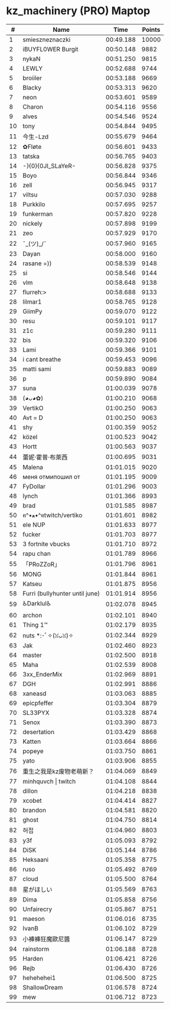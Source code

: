 # kz_machinery (PRO) Maptop

|  # | Name | Time | Points |
|-------------- | -------------- | -------------- | -------------- | 
| 1 | smieszneznaczki | 00:49.188 | 10000 | 
| 2 | iBUYFL0WER Burgit | 00:50.148 | 9882 | 
| 3 | nykaN | 00:51.250 | 9815 | 
| 4 | LEWLY | 00:52.688 | 9744 | 
| 5 | broiiler | 00:53.188 | 9669 | 
| 6 | Blacky | 00:53.313 | 9620 | 
| 7 | neon | 00:53.601 | 9589 | 
| 8 | Charon | 00:54.116 | 9556 | 
| 9 | alves | 00:54.546 | 9524 | 
| 10 | tony | 00:54.844 | 9495 | 
| 11 | 今生-Lzd | 00:55.679 | 9464 | 
| 12 | ✿Fløte | 00:56.601 | 9433 | 
| 13 | tatska | 00:56.765 | 9403 | 
| 14 | -}{0}{0JI_SLaYeR- | 00:56.828 | 9375 | 
| 15 | Boyo | 00:56.844 | 9346 | 
| 16 | zell | 00:56.945 | 9317 | 
| 17 | viltsu | 00:57.030 | 9288 | 
| 18 | Purkkilo | 00:57.695 | 9257 | 
| 19 | funkerman | 00:57.820 | 9228 | 
| 20 | nickely | 00:57.898 | 9199 | 
| 21 | zeo | 00:57.929 | 9170 | 
| 22 | ¯\_(ツ)_/¯ | 00:57.960 | 9165 | 
| 23 | Dayan | 00:58.000 | 9160 | 
| 24 | rasane =)) | 00:58.539 | 9148 | 
| 25 | si | 00:58.546 | 9144 | 
| 26 | vlm | 00:58.648 | 9138 | 
| 27 | flurreh:> | 00:58.688 | 9133 | 
| 28 | lilmar1 | 00:58.765 | 9128 | 
| 29 | GiimPy | 00:59.070 | 9122 | 
| 30 | resu | 00:59.101 | 9117 | 
| 31 | z1c | 00:59.280 | 9111 | 
| 32 | bis | 00:59.320 | 9106 | 
| 33 | Lami | 00:59.366 | 9101 | 
| 34 | i cant breathe | 00:59.453 | 9096 | 
| 35 | matti sami | 00:59.883 | 9089 | 
| 36 | p | 00:59.890 | 9084 | 
| 37 | suna | 01:00.039 | 9078 | 
| 38 | (◕ᴗ◕✿) | 01:00.210 | 9068 | 
| 39 | VertikO | 01:00.250 | 9063 | 
| 40 | Avt = D | 01:00.250 | 9063 | 
| 41 | shy | 01:00.359 | 9052 | 
| 42 | közel | 01:00.523 | 9042 | 
| 43 | Hortt | 01:00.563 | 9037 | 
| 44 | 蕾妮·霍普·布萊西 | 01:00.695 | 9031 | 
| 45 | Malena | 01:01.015 | 9020 | 
| 46 | меня отмипошил от | 01:01.195 | 9009 | 
| 47 | FyDollar | 01:01.296 | 9003 | 
| 48 | lynch | 01:01.366 | 8993 | 
| 49 | brad | 01:01.585 | 8987 | 
| 50 | ฅ^•ﻌ•^ฅtwitch/vertiko | 01:01.601 | 8982 | 
| 51 | ele NUP | 01:01.633 | 8977 | 
| 52 | fucker | 01:01.703 | 8977 | 
| 53 | 3 fortnite vbucks | 01:01.710 | 8972 | 
| 54 | rapu chan | 01:01.789 | 8966 | 
| 55 | 「PRoZZoR」 | 01:01.796 | 8961 | 
| 56 | MONG | 01:01.844 | 8961 | 
| 57 | Katseu | 01:01.875 | 8956 | 
| 58 | Furri (bullyhunter until june) | 01:01.914 | 8956 | 
| 59 | ♿Darklul♿ | 01:02.078 | 8945 | 
| 60 | archon | 01:02.101 | 8940 | 
| 61 | Thing 1™ | 01:02.179 | 8935 | 
| 62 | nuts *:･ﾟ✧(ꈍᴗꈍ)✧ | 01:02.344 | 8929 | 
| 63 | Jak | 01:02.460 | 8923 | 
| 64 | master | 01:02.500 | 8918 | 
| 65 | Maha | 01:02.539 | 8908 | 
| 66 | 3xx_EnderMix | 01:02.969 | 8891 | 
| 67 | DGH | 01:02.991 | 8886 | 
| 68 | xaneasd | 01:03.063 | 8885 | 
| 69 | epicpfeffer | 01:03.304 | 8879 | 
| 70 | SL33PYX | 01:03.328 | 8874 | 
| 71 | Senox | 01:03.390 | 8873 | 
| 72 | desertation | 01:03.429 | 8868 | 
| 73 | Katten | 01:03.664 | 8866 | 
| 74 | popeye | 01:03.750 | 8861 | 
| 75 | yato | 01:03.906 | 8855 | 
| 76 | 重生之我是kz废物老萌新？ | 01:04.069 | 8849 | 
| 77 | minhquvch \| twitch | 01:04.108 | 8844 | 
| 78 | dillon | 01:04.218 | 8838 | 
| 79 | xcobet | 01:04.414 | 8827 | 
| 80 | brandon | 01:04.581 | 8820 | 
| 81 | ghost | 01:04.750 | 8814 | 
| 82 | 허접 | 01:04.960 | 8803 | 
| 83 | y3f | 01:05.093 | 8792 | 
| 84 | DiSK | 01:05.144 | 8786 | 
| 85 | Heksaani | 01:05.358 | 8775 | 
| 86 | ruso | 01:05.492 | 8769 | 
| 87 | cloud | 01:05.500 | 8764 | 
| 88 | 星がほしい | 01:05.569 | 8763 | 
| 89 | Dima | 01:05.858 | 8756 | 
| 90 | Unfairecry | 01:05.867 | 8751 | 
| 91 | maeson | 01:06.016 | 8735 | 
| 92 | IvanB | 01:06.102 | 8729 | 
| 93 | 小褲褲狂魔歐尼醬 | 01:06.147 | 8729 | 
| 94 | rainstorm | 01:06.188 | 8728 | 
| 95 | Harden | 01:06.421 | 8726 | 
| 96 | Rejb | 01:06.430 | 8726 | 
| 97 | hehehehei1 | 01:06.500 | 8725 | 
| 98 | ShallowDream | 01:06.578 | 8724 | 
| 99 | mew | 01:06.712 | 8723 | 

